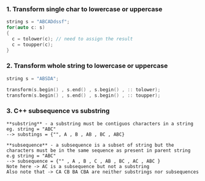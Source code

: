 ### 1. Transform single char to lowercase or uppercase

``` C++
string s = "ABCADdssf";
for(auto c: s)
{
  c = tolower(c); // need to assign the result 
  c = toupper(c);
}
```

### 2. Transform whole string to lowercase or uppercase
``` C++
string s = "ABSDA";

transform(s.begin() , s.end() , s.begin() , :: tolower);
transform(s.begin() , s.end() , s.begin() , :: toupper);
```

### 3. C++ subsequence vs substring
```
**substring** - a substring must be contiguos characters in a string
eg. string = "ABC"
--> substings = {"", A , B , AB , BC , ABC}

**subsequence** - a subsequence is a subset of string but the characters must be in the same sequence as present in parent string
e.g string = "ABC"
--> subsequence = {"" , A , B , C , AB , BC , AC , ABC }
Note here -> AC is a subsequence but not a substring
Also note that -> CA CB BA CBA are neither substrings nor subsequences
```
